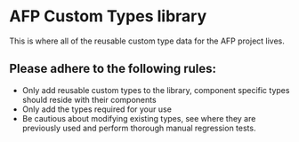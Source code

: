 # AFP Custom Types library

This is where all of the reusable custom type data for the AFP project lives. 

## Please adhere to the following rules:

- Only add reusable custom types to the library, component specific types should reside with their components
- Only add the types required for your use
- Be cautious about modifying existing types, see where they are previously used and perform thorough manual regression tests. 